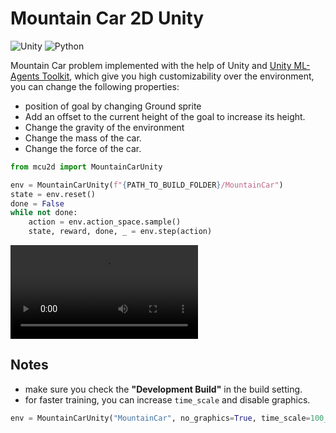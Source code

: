 # Mountain Car 2D Unity

![Unity](https://img.shields.io/badge/unity-%23000000.svg?style=for-the-badge&logo=unity&logoColor=white)
![Python](https://img.shields.io/badge/python-3670A0?style=for-the-badge&logo=python&logoColor=ffdd54)

Mountain Car problem implemented with the help of Unity and [Unity ML-Agents Toolkit](https://github.com/Unity-Technologies/ml-agents), which give you high customizability over the environment, you can change the following properties:

- position of goal by changing Ground sprite
- Add an offset to the current height of the goal to increase its height.
- Change the gravity of the environment
- Change the mass of the car.
- Change the force of the car.

```python
from mcu2d import MountainCarUnity

env = MountainCarUnity(f"{PATH_TO_BUILD_FOLDER}/MountainCar")
state = env.reset()
done = False
while not done:
    action = env.action_space.sample()
    state, reward, done, _ = env.step(action)

```

![video_example](https://github.com/mhyrzt/UnityMountainCar2D/blob/main/video.mp4?raw=true)

## Notes

- make sure you check the __"Development Build"__ in the build setting.
- for faster training, you can increase `time_scale` and disable graphics.

```python
env = MountainCarUnity("MountainCar", no_graphics=True, time_scale=100_000)
```

